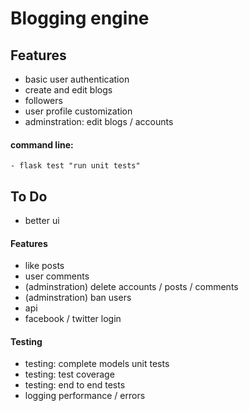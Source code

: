 # Blogging engine

## Features

- basic user authentication
- create and edit blogs
- followers
- user profile customization
- adminstration: edit blogs / accounts

#### command line:

    - flask test "run unit tests"

## To Do

- better ui

#### Features

- like posts
- user comments
- (adminstration) delete accounts / posts / comments
- (adminstration) ban users
- api
- facebook / twitter login

#### Testing

- testing: complete models unit tests
- testing: test coverage
- testing: end to end tests
- logging performance / errors